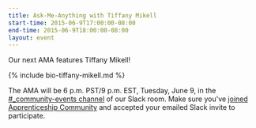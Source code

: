 ```yaml
---
title: Ask-Me-Anything with Tiffany Mikell
start-time: 2015-06-9T17:00:00-08:00
end-time: 2015-06-9T18:00:00-08:00
layout: event
---
```

Our next AMA features Tiffany Mikell!

{% include bio-tiffany-mikell.md %}

The AMA will be 6 p.m. PST/9 p.m. EST, Tuesday, June 9, in the [#_community-events channel](https://apprenticeship.slack.com/messages/_community-events/) of our Slack room. Make sure you've [joined Apprenticeship Community](https://zee8.typeform.com/to/b9wyG6?invite-code=tiffany-ama) and accepted your emailed Slack invite to participate.
